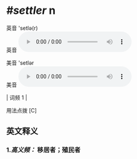 # ***\#settler*** n
英音 'setlə(r)  
英音
<audio src="./media/settler-B.aac" controls="controls"></audio>

美音 'setlər  
美音
<audio src="./media/settler.aac" controls="controls"></audio>



| 词频 1 |  

用法点拨  [C]

英文释义
---
### 1.*高义频：* **移居者；殖民者**  


